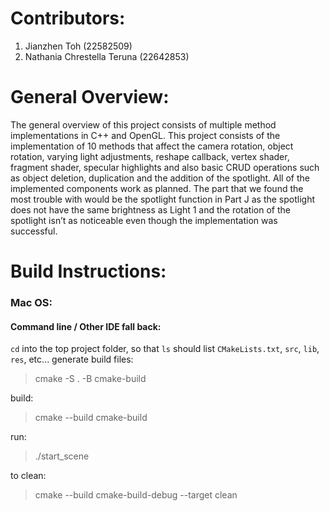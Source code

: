 # Contributors:
1. Jianzhen Toh (22582509)
2. Nathania Chrestella Teruna (22642853)
# General Overview:
The general overview of this project consists of multiple method implementations in C++ and OpenGL. This project consists of the implementation of 10 methods that affect the camera rotation, object rotation, varying light adjustments, reshape callback, vertex shader, fragment shader, specular highlights and also basic CRUD operations such as object deletion, duplication and the addition of the spotlight. All of the implemented components work as planned. The part that we found the most trouble with would be the spotlight function in Part J as the spotlight does not have the same brightness as Light 1 and the rotation of the spotlight isn’t as noticeable even though the implementation was successful.

# Build Instructions:
### Mac OS:
#### Command line / Other IDE fall back:
  `cd` into the top project folder, so that `ls` should list `CMakeLists.txt`, `src`, `lib`, `res`, etc...
  generate build files:
  > cmake -S . -B cmake-build

  build:
  > cmake --build cmake-build

  run:
  > ./start_scene

  to clean:
  > cmake --build cmake-build-debug --target clean

